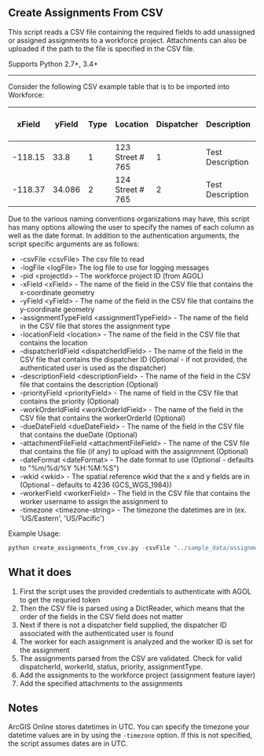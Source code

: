## Create Assignments From CSV

This script reads a CSV file containing the required fields to add unassigned or assigned assignments to a workforce project. Attachments can also be uploaded if the path to the file is specified in the CSV file.

Supports Python 2.7+, 3.4+

----

Consider the following CSV example table that is to be imported into Workforce:

| xField  | yField | Type | Location         | Dispatcher | Description      | Priority | Work Order Id | Due Date  | Attachment                           |
|---------|--------|------|------------------|------------|------------------|----------|---------------|-----------|--------------------------------------|
| -118.15 | 33.8   | 1    | 123 Street # 765 | 1          | Test Description | 4        | 1             | 4/28/2016 | ../sample_data/attachments/logo1.png |
| -118.37 | 34.086 | 2    | 124 Street # 765 | 2          | Test Description | 3        | 2             | 4/29/2016 |                                      |


Due to the various naming conventions organizations may have, this script has many options allowing the user to specify the names of each column as well as the date format. In addition to the authentication arguments, the script specific arguments are as follows:

- -csvFile \<csvFile\> The csv file to read
- -logFile \<logFile\> The log file to use for logging messages
- -pid \<projectId\> - The workforce project ID (from AGOL)
- -xField \<xField\> - The name of the field in the CSV file that contains the x-coordinate geometry
- -yField \<yField\> - The name of the field in the CSV file that contains the y-coordinate geometry
- -assignmentTypeField \<assignmentTypeField\> - The name of the field in the CSV file that stores the assignment type
- -locationField \<location\> - The name of the field in the CSV file that contains the location 
- -dispatcherIdField \<dispatcherIdField\> - The name of the field in the CSV file that contains the dispatcher ID (Optional - if not provided, the authenticated user is used as the dispatcher)
- -descriptionField \<descriptionField\> - The name of the field in the CSV file that contains the description (Optional)
- -priorityField \<priorityField\> - The name of field in the CSV file that contains the priority (Optional)
- -workOrderIdField \<workOrderIdField\> - The name of the field in the CSV file that contains the workerOrderId (Optional)
- -dueDateField \<dueDateField\> - The name of the field in the CSV file that contains the dueDate (Optional)
- -attachmentFileField \<attachmentFileField\> - The name of the CSV file that contains the file (if any) to upload with the assignmnent (Optional)
- -dateFormat \<dateFormat\> - The date format to use (Optional - defaults to "%m/%d/%Y %H:%M:%S")
- -wkid \<wkid\> - The spatial reference wkid that the x and y fields are in (Optional - defaults to 4236 (GCS_WGS_1984))
- -workerField \<workerField\> - The field in the CSV file that contains the worker username to assign the assignment to
- -timezone \<timezone-string\> - The timezone the datetimes are in (ex. 'US/Eastern', 'US/Pacific')

Example Usage:
```python
python create_assignments_from_csv.py -csvFile "../sample_data/assignments.csv" -u username -p password -url "https://<org>.maps.arcgis.com" -pid "038a1926d2d741dc8acabefd5b2cc5d3" -xField "xField" -yField "yField" -assignmentTypeField "Type" -locationField "Location" -descriptionField "Description" -priorityField "Priority" -workOrderIdField "Work Order Id" -dueDateField "Due Date" -attachmentFileField "Attachment" -wkid 102100 -logFile "../log.txt" -workerField "Worker" -timezone "US/Eastern"
```

## What it does

 1. First the script uses the provided credentials to authenticate with AGOL to get the requried token
 2. Then the CSV file is parsed using a DictReader, which means that the order of the fields in the CSV field does not matter
 3. Next if there is not a dispatcher field supplied, the dispatcher ID associated with the authenticated user is found
 4. The worker for each assignment is analyzed and the worker ID is set for the assignment
 4. The assignments parsed from the CSV are validated. Check for valid dispatcherId, workerId, status, priority, assignmentType.
 5. Add the assignments to the workforce project (assignment feature layer)
 6. Add the specified attachments to the assignments
 
## Notes

 ArcGIS Online stores datetimes in UTC. You can specify the timezone your datetime values are in by using the `-timezone` option. If this is not specified, the script assumes dates are in UTC.



